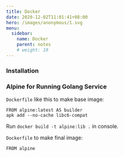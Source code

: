 ```yaml
---
title: Docker
date: 2020-12-02T11:01:41+08:00
hero: /images/anonymous/1.svg
menu:
  sidebar:
    name: Docker
    parent: notes
    # weight: 10
---
```


### Installation

### Alpine for Running Golang Service

`Dockerfile` like this to make base image:

```docker
FROM alpine:latest AS builder
apk add --no-cache libc6-compat
```

Run `docker build -t alpine:lib .` in console.

`Dockerfile` to make final image:

```docker
FROM alpine
```
